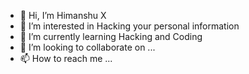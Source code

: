 - 👋 Hi, I’m Himanshu X
- 👀 I’m interested in Hacking your personal information
- 🌱 I’m currently learning Hacking and Coding
- 💞️ I’m looking to collaborate on ...
- 📫 How to reach me ...

<!---
Himanshu X is a ✨ special ✨ repository because its `README.md` (this file) appears on your GitHub profile.
You can click the Preview link to take a look at your changes.
--->
